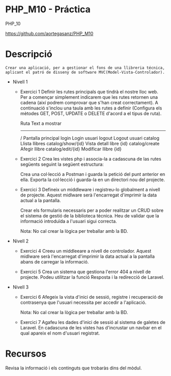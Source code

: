 # PHP_M10 - Práctica 
PHP_10

https://github.com/aortegasanz/PHP_M10

# Descripció

    Crear una aplicació, per a gestionar el fons de una llibreria técnica, aplicant el patró de disseny de software MVC(Model-Vista-Controlador). 

- Nivell 1
    - Exercici 1
        Definir les rutes principals que tindrà el nostre lloc web. Per a començar simplement indicarem que les rutes retornen una cadena (així podrem comprovar que s'han creat correctament). A continuació s'inclou una taula amb les rutes a definir (Configura els mètodes GET, POST, UPDATE o DELETE d'acord a el tipus de ruta).

        Ruta                Text a mostrar
        -----------------   ------------------------
        /                   Pantalla principal
        login               Login usuari
        logout              Logout usuari
        catalog             Llista llibres
        catalog/show/{id}   Vista detall libre {id}
        catalog/create      Afegir llibre
        catalog/edit/{id}   Modificar llibre {id}

    - Exercici 2
        Crea les vistes php i associa-la a cadascuna de las rutes següents seguint la següent estructura:


        Crea una col·lecció a Postman i guarda la petició del punt anterior en ella. Exporta la col·lecció i guarda-la en un directori nou del projecte.

    - Exercici 3
        Defineix un middleware i registreu-lo globalment a nivell de projecte. Aquest midlware serà l'encarregat d'imprimir la data actual a la pantalla.

        Crear els formularis necessaris per a poder realitzar un CRUD sobre el sistema de gestió de la biblioteca tècnica. Heu de validar que la informació introduïda a l'usuari sigui correcta.

        Nota: No cal crear la lògica per treballar amb la BD.

- Nivell 2

    - Exercici 4
        Creeu un middleeare a nivell de controlador. Aquest midlware serà l'encarregat d'imprimir la data actual a la pantalla abans de carregar la informació.

    - Exercici 5
        Crea un sistema que gestiona l'error 404 a nivell de projecte. Podeu utilitzar la funció Resposta i la redirecció de Laravel.

- Nivell 3
    - Exercici 6
        Afegeix la vista d'inici de sessió, registre i recuperació de contrasenya que l'usuari necessita per accedir a l'aplicació.

        Nota: No cal crear la lògica per treballar amb la BD.

    - Exercici 7
        Agafeu les dades d'inici de sessió al sistema de galetes de Laravel. En cadascuna de les vistes has d'incrustar un navbar en el qual apareix el nom d'usuari registrat.

# Recursos
Revisa la informació i els continguts que trobaràs dins del mòdul.